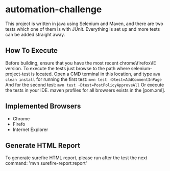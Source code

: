 # automation-challenge
This project is written in java using Selenium and Maven, and there are two tests which one of them is with JUnit.
Everything is set up and more tests can be added straight away.

## How To Execute
Before building, ensure that you have the most recent chrome\firefox\IE version.
To execute the tests just browse to the path where selenium-project-test is located.
Open a CMD terminal in this location, and type `mvn clean install`
for running the first test: `mvn test -Dtest=AddCommentInPage`
And for the second test: `mvn test -Dtest=PostPolicyApproveAll`
Or execute the tests in your IDE. maven profiles for all browsers exists in the [pom.xml].

## Implemented Browsers
* Chrome
* Firefo
* Internet Explorer

## Generate HTML Report
To generate surefire HTML report, please run after the test the next command: 'mvn surefire-report:report'
